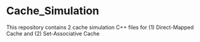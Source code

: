 # Cache_Simulation
This repository contains 2 cache simulation C++ files for (1) Direct-Mapped Cache and (2) Set-Associative Cache

